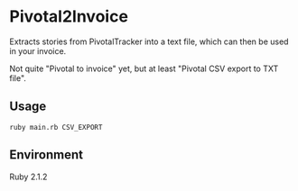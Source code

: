 # Pivotal2Invoice

Extracts stories from PivotalTracker into a text file, which can then be used in your invoice.

Not quite "Pivotal to invoice" yet, but at least "Pivotal CSV export to TXT file".

## Usage

`ruby main.rb CSV_EXPORT`

## Environment

Ruby 2.1.2
